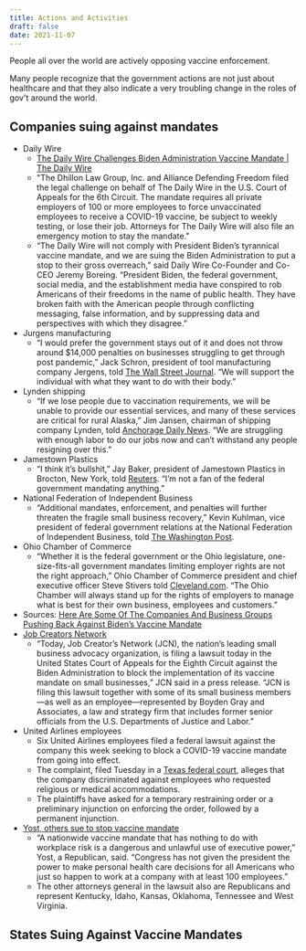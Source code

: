 ```yaml
---
title: Actions and Activities
draft: false
date: 2021-11-07
---
```


People all over the world are actively opposing vaccine enforcement.

Many people recognize that the government actions are not just about healthcare and that they also indicate a very troubling change in the roles of gov't around the world.

## Companies suing against mandates

* Daily Wire
  * [The Daily Wire Challenges Biden Administration Vaccine Mandate | The Daily Wire](https://www.dailywire.com/news/breaking-the-daily-wire-challenges-biden-administration-vaccine-mandate)
  * "The Dhillon Law Group, Inc. and Alliance Defending Freedom filed the legal challenge on behalf of The Daily Wire in the U.S. Court of Appeals for the 6th Circuit. The mandate requires all private employers of 100 or more employees to force unvaccinated employees to receive a COVID-19 vaccine, be subject to weekly testing, or lose their job. Attorneys for The Daily Wire will also file an emergency motion to stay the mandate."
  * “The Daily Wire will not comply with President Biden’s tyrannical vaccine mandate, and we are suing the Biden Administration to put a stop to their gross overreach,” said Daily Wire Co-Founder and Co-CEO Jeremy Boreing. “President Biden, the federal government, social media, and the establishment media have conspired to rob Americans of their freedoms in the name of public health. They have broken faith with the American people through conflicting messaging, false information, and by suppressing data and perspectives with which they disagree.”
* Jurgens manufacturing
  * “I would prefer the government stays out of it and does not throw around $14,000 penalties on businesses struggling to get through post pandemic,” Jack Schron, president of tool manufacturing company Jergens, told [The Wall Street Journal](https://www.wsj.com/articles/bidens-covid-19-vaccine-mandate-splits-business-community-11631285037). “We will support the individual with what they want to do with their body.”
* Lynden shipping
  * “If we lose people due to vaccination requirements, we will be unable to provide our essential services, and many of these services are critical for rural Alaska,” Jim Jansen, chairman of shipping company Lynden, told [Anchorage Daily News](https://www.adn.com/business-economy/2021/09/12/alaska-businesses-have-mixed-reactions-to-federal-vaccine-mandate/). “We are struggling with enough labor to do our jobs now and can’t withstand any people resigning over this.”
* Jamestown Plastics
  * “I think it’s bullshit,” Jay Baker, president of Jamestown Plastics in Brocton, New York, told [Reuters](https://www.reuters.com/world/us/few-cheers-many-worries-among-us-businesses-facing-covid-19-vaccine-test-mandate-2021-09-09/). “I’m not a fan of the federal government mandating anything.”
* National Federation of Independent Business
  * “Additional mandates, enforcement, and penalties will further threaten the fragile small business recovery,” Kevin Kuhlman, vice president of federal government relations at the National Federation of Independent Business, told [The Washington Post](https://www.washingtonpost.com/business/2021/09/10/biden-vaccine-mandate-workers-businesses/).
* Ohio Chamber of Commerce
  * “Whether it is the federal government or the Ohio legislature, one-size-fits-all government mandates limiting employer rights are not the right approach,” Ohio Chamber of Commerce president and chief executive officer Steve Stivers told [Cleveland.com](https://www.cleveland.com/open/2021/09/ohio-employers-and-republicans-criticize-president-joe-bidens-vaccine-mandate-wait-for-more-federal-guidance.html). “The Ohio Chamber will always stand up for the rights of employers to manage what is best for their own business, employees and customers.”
* Sources: [Here Are Some Of The Companies And Business Groups Pushing Back Against Biden’s Vaccine Mandate](https://www.citizensjournal.us/here-are-some-of-the-companies-and-business-groups-pushing-back-against-bidens-vaccine-mandate/)
* [Job Creators Network](https://thevirginiastar.com/2021/11/05/job-creators-network-suing-biden-administration-over-vaccine-mandate/)
  * “Today, Job Creator’s Network  (JCN), the nation’s leading small business advocacy organization, is filing a lawsuit today in the United States Court of Appeals for the Eighth Circuit against the Biden Administration to block the implementation of its vaccine mandate on small businesses,” JCN said in a press release. “JCN is filing this lawsuit together with some of its small business members—as well as an employee—represented by Boyden Gray and Associates, a law and strategy firm that includes former senior officials from the U.S. Departments of Justice and Labor.”
* United Airlines employees
  * Six United Airlines employees filed a federal lawsuit against the company this week seeking to block a COVID-19 vaccine mandate from going into effect. 
  * The complaint, filed Tuesday in a [Texas federal court](https://storage.courtlistener.com/recap/gov.uscourts.txnd.353477/gov.uscourts.txnd.353477.1.0.pdf), alleges that the company discriminated against employees who requested religious or medical accommodations.
  * The plaintiffs have asked for a temporary restraining order or a preliminary injunction on enforcing the order, followed by a permanent injunction.
* [Yost, others sue to stop vaccine mandate](https://www.vindy.com/news/local-news/2021/11/yost-others-sue-to-stop-vaccine-mandate/)
  * “A nationwide vaccine mandate that has nothing to do with workplace risk is a dangerous and unlawful use of executive power,” Yost, a Republican, said. “Congress has not given the president the power to make personal health care decisions for all Americans who just so happen to work at a company with at least 100 employees.”
  * The other attorneys general in the lawsuit also are Republicans and represent Kentucky, Idaho, Kansas, Oklahoma, Tennessee and West Virginia.
  
## States Suing Against Vaccine Mandates



